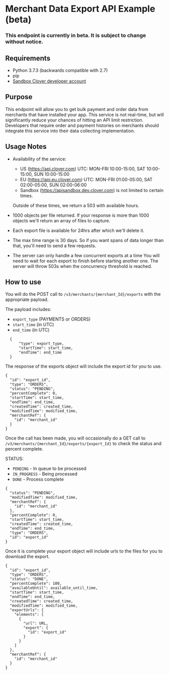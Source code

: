 # Merchant Data Export API Example (beta)

### This endpoint is currently in beta. It is subject to change without notice.

## Requirements

* Python 3.7.3 (backwards compatible with 2.7)
* pip
* [Sandbox Clover developer account](https://sandbox.dev.clover.com/developers)

## Purpose

This endpoint will allow you to get bulk payment and order data from merchants that have installed your app. This service is not real-time, but will significantly reduce your chances of hitting an API limit restriction. Developers that require order and payment histories on merchants should integrate this service into their data collecting implementation.


## Usage Notes

- Availability of the service:

    - US (https://api.clover.com) UTC: MON-FRI 10:00-15:00, SAT 10:00-15:00, SUN 10:00-15:00
    - EU (https://api.eu.clover.com) UTC: MON-FRI 01:00-05:00, SAT 02:00-05:00, SUN 02:00-06:00
    - Sandbox (https://apisandbox.dev.clover.com) is not limited to certain times.

  Outside of these times, we return a 503 with available hours. 



- 1000 objects per file returned. If your response is more than 1000 objects we'll return an array of files to capture.


- Each export file is available for 24hrs after which we'll delete it.


- The max time range is 30 days. So if you want spans of data longer than that, you'll need to send a few requests.


- The server can only handle a few concurrent exports at a time You will need to wait for each export to finish before starting another one. The server will throw 503s when the concurrency threshold is reached.



## How to use

You will do the POST call to `/v3/merchants/{merchant_Id}/exports` with the appropriate payload.

The payload includes:  
  - `export_type` (PAYMENTS or ORDERS)
  - `start_time` (in UTC)
  - `end_time` (in UTC) 
  ```
    {
        "type": export_type,
        "startTime": start_time,
        "endTime": end_time
    }
  ```


The response of the exports object will include the export id for you to use.
```
{
  "id": "export_id",
  "type": "ORDERS",
  "status": "PENDING",
  "percentComplete": 0,
  "startTime": start_time,
  "endTime": end_time,
  "createdTime": created_time,
  "modifiedTime": modified_time,
  "merchantRef": {
    "id": "merchant_id"
  }
}
```


Once the call has been made, you will occasionally do a GET call to `/v3/merchants/{merchant_Id}/exports/{export_Id}` to check the status and percent complete.


STATUS:
- `PENDING` - In queue to be processed  
- `IN_PROGRESS` - Being processed  
- `DONE` - Process complete


```
{
  "status": "PENDING",
  "modifiedTime": modified_time,
  "merchantRef": {
    "id": "merchant_id"
  },
  "percentComplete": 0,
  "startTime": start_time,
  "createdTime": created_time,
  "endTime": end_time,
  "type": "ORDERS",
  "id": "export_id"
}
```


Once it is complete your export object will include urls to the files for you to download the export.


```
{
  "id": "export_id",
  "type": "ORDERS",
  "status": "DONE",
  "percentComplete": 100,
  "availableUntil": available_until_time,
  "startTime": start_time,
  "endTime": end_time,
  "createdTime": created_time,
  "modifiedTime": modified_time,
  "exportUrls": {
    "elements": [
      {
        "url": URL,
        "export": {
          "id": "export_id"
        }
      }
    ]
  },
  "merchantRef": {
    "id": "merchant_id"
  }
}
```
